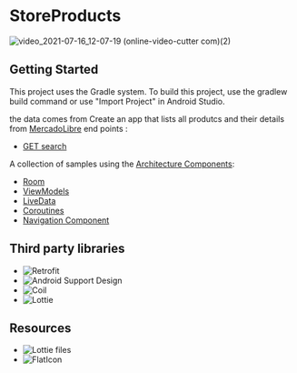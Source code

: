 # StoreProducts
![video_2021-07-16_12-07-19 (online-video-cutter com)(2)](https://user-images.githubusercontent.com/4821464/125985152-7987f5a4-6c16-4abb-b7aa-42bdb74eda95.gif)

## Getting Started
This project uses the Gradle system. To build this project, use the gradlew build command or use "Import Project" in Android Studio.

the data comes from Create an app that lists all produtcs and their details from [MercadoLibre](https://api.mercadolibre.com/sites/MLA/search)
end points :
* [GET search](https://api.mercadolibre.com/sites/MCO/search?q=ryuk) 

A collection of samples using the [Architecture Components](https://developer.android.com/arch):

- [Room](https://developer.android.com/topic/libraries/architecture/room) 
- [ViewModels](https://developer.android.com/topic/libraries/architecture/viewmodel)
- [LiveData](https://developer.android.com/topic/libraries/architecture/livedata)
- [Coroutines](https://developer.android.com/topic/libraries/architecture/coroutines)
- [Navigation Component](https://developer.android.com/guide/navigation/navigation-getting-started)

## Third party libraries
- ![Retrofit](https://square.github.io/retrofit/)
- ![Android Support Design](https://developer.android.com/topic/libraries/support-library/packages)
- ![Coil](https://github.com/coil-kt/coil)
- ![Lottie](https://github.com/airbnb/lottie-android)

## Resources
- ![Lottie files](https://lottiefiles.com/)
- ![FlatIcon](https://www.flaticon.com/)
